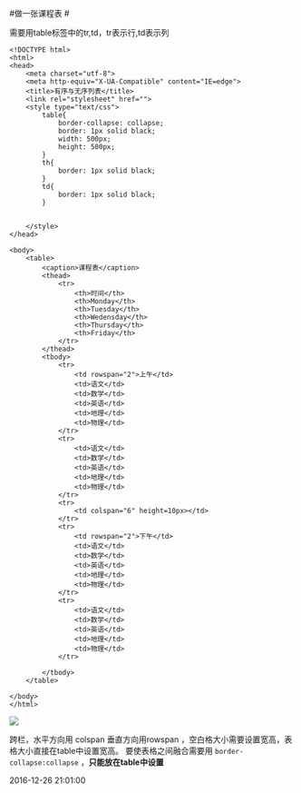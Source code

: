 #做一张课程表 #

需要用table标签中的tr,td，tr表示行,td表示列

    <!DOCTYPE html>
    <html>
    <head>
    	<meta charset="utf-8">
    	<meta http-equiv="X-UA-Compatible" content="IE=edge">
    	<title>有序与无序列表</title>
    	<link rel="stylesheet" href="">
    	<style type="text/css">
    		table{
    			border-collapse: collapse;
    			border: 1px solid black;
    			width: 500px;
    			height: 500px;
    		}
    		th{
    			border: 1px solid black;
    		}
    		td{
    			border: 1px solid black;
    		}
    
    
    	</style>
    </head>
    
    <body>	
    	<table>
    		<caption>课程表</caption>
    		<thead>
    			<tr>
    				<th>时间</th>
    				<th>Monday</th>
    				<th>Tuesday</th>
    				<th>Wedensday</th>
    				<th>Thursday</th>
    				<th>Friday</th>
    			</tr>
    		</thead>
    		<tbody>
    			<tr>
    				<td rowspan="2">上午</td>
    				<td>语文</td>
    				<td>数学</td>
    				<td>英语</td>
    				<td>地理</td>
    				<td>物理</td>
    			</tr>
    			<tr>
    				<td>语文</td>
    				<td>数学</td>
    				<td>英语</td>
    				<td>地理</td>
    				<td>物理</td>
    			</tr>
    			<tr>
    				<td colspan="6" height=10px></td>
    			</tr>
    			<tr>
    				<td rowspan="2">下午</td>
    				<td>语文</td>
    				<td>数学</td>
    				<td>英语</td>
    				<td>地理</td>
    				<td>物理</td>
    			</tr>
    			<tr>
    				<td>语文</td>
    				<td>数学</td>
    				<td>英语</td>
    				<td>地理</td>
    				<td>物理</td>
    			</tr>
    
    		</tbody>
    	</table>
    	
    </body>
    </html>

![](http://i.imgur.com/AECi8m2.png)



 跨栏，水平方向用 colspan 垂直方向用rowspan ，空白格大小需要设置宽高，表格大小直接在table中设置宽高。 要使表格之间融合需要用 `border-collapse:collapse` ，**只能放在table中设置**


2016-12-26 21:01:00 